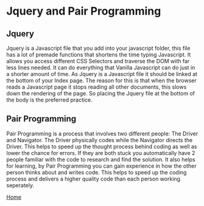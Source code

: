 # Jquery and Pair Programming

## Jquery
  Jquery is a Javascript file that you add into your javascript folder, this file has a lot of premade functions that shortens the time typing Javascript.  It allows you access different CSS Selectors and traverse the DOM with far less lines needed.  It can do everything that Vanilla Javascript can do just in a shorter amount of time.  As Jquery is a Javascript file it should be linked at the bottom of your Index page.  The reason for this is that when the browser reads a Javascript page it stops reading all other documents, this slows down the rendering of the page.  So placing the Jquery file at the bottom of the body is the preferred practice.


## Pair Programming
  Pair Programming is a process that involves two different people: The Driver and Navigator.  The Driver physically codes while the Navigator directs the Driver.  This helps to speed up the thought process behind coding as well as lower the chance for errors.  If they are both stuck you automatically have 2 people familiar with the code to research and find the solution.  It also helps for learning, by Pair Programming you can gain experience in how the other person thinks about and writes code.  This helps to speed up the coding process and delivers a higher quality code than each person working seperately.


[Home](../README.md)